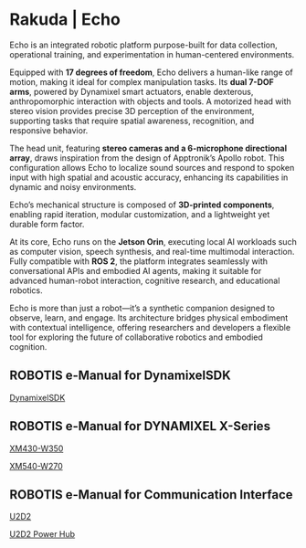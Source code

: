 # Rakuda | Echo

Echo is an integrated robotic platform purpose-built for data collection, operational training, and experimentation in human-centered environments.

Equipped with **17 degrees of freedom**, Echo delivers a human-like range of motion, making it ideal for complex manipulation tasks. Its **dual 7-DOF arms**, powered by Dynamixel smart actuators, enable dexterous, anthropomorphic interaction with objects and tools. A motorized head with stereo vision provides precise 3D perception of the environment, supporting tasks that require spatial awareness, recognition, and responsive behavior.

The head unit, featuring **stereo cameras and a 6-microphone directional array**, draws inspiration from the design of Apptronik’s Apollo robot. This configuration allows Echo to localize sound sources and respond to spoken input with high spatial and acoustic accuracy, enhancing its capabilities in dynamic and noisy environments.

Echo’s mechanical structure is composed of **3D-printed components**, enabling rapid iteration, modular customization, and a lightweight yet durable form factor.

At its core, Echo runs on the **Jetson Orin**, executing local AI workloads such as computer vision, speech synthesis, and real-time multimodal interaction. Fully compatible with **ROS 2**, the platform integrates seamlessly with conversational APIs and embodied AI agents, making it suitable for advanced human-robot interaction, cognitive research, and educational robotics.

Echo is more than just a robot—it’s a synthetic companion designed to observe, learn, and engage. Its architecture bridges physical embodiment with contextual intelligence, offering researchers and developers a flexible tool for exploring the future of collaborative robotics and embodied cognition.



## ROBOTIS e-Manual for DynamixelSDK
[DynamixelSDK](https://emanual.robotis.com/docs/en/software/dynamixel/dynamixel_sdk/overview/)

## ROBOTIS e-Manual for DYNAMIXEL X-Series
[XM430-W350](https://emanual.robotis.com/docs/en/dxl/x/xm430-w350/)

[XM540-W270](https://emanual.robotis.com/docs/en/dxl/x/xm540-w270/)

## ROBOTIS e-Manual for Communication Interface
[U2D2](https://emanual.robotis.com/docs/en/parts/interface/u2d2/)

[U2D2 Power Hub](https://emanual.robotis.com/docs/en/parts/interface/u2d2_power_hub/)

